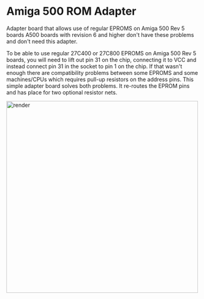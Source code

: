 # Amiga 500 ROM Adapter
Adapter board that allows use of regular EPROMS on Amiga 500 Rev 5 boards
A500 boards with revision 6 and higher don't have these problems and don't need this adapter.

To be able to use regular 27C400 or 27C800 EPROMS on Amiga 500 Rev 5 boards, you will need to lift out pin 31 on the chip, connecting it to VCC and instead connect pin 31 in the socket to pin 1 on the chip.
If that wasn't enough there are compatibility problems between some EPROMS and some machines/CPUs which requires pull-up resistors on the address pins.
This simple adapter board solves both problems. It re-routes the EPROM pins and has place for two optional resistor nets.

<img src="images/rev1_installed.jpg" alt="render" width="500"/>

